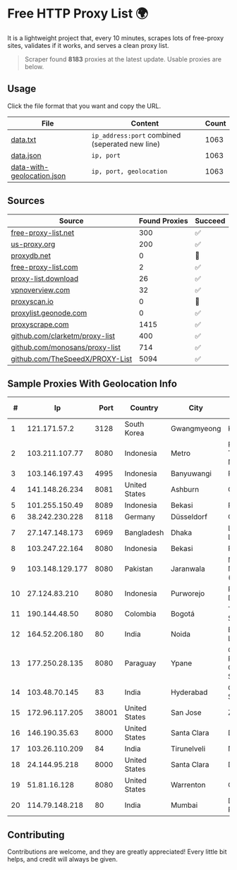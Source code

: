 
# Free HTTP Proxy List 🌍

It is a lightweight project that, every 10 minutes, scrapes lots of free-proxy sites, validates if it works, and serves a clean proxy list.


> Scraper found **8183** proxies at the latest update. Usable proxies are below.

## Usage

Click the file format that you want and copy the URL.


|File|Content|Count|
|----|-------|-----|
|[data.txt](https://raw.githubusercontent.com/themiralay/Proxy-List-World/master/data.txt)|`ip_address:port` combined (seperated new line)|1063|
|[data.json](https://raw.githubusercontent.com/themiralay/Proxy-List-World/master/data.json)|`ip, port`|1063|
|[data-with-geolocation.json](https://raw.githubusercontent.com/themiralay/Proxy-List-World/master/data-with-geolocation.json)|`ip, port, geolocation`|1063|

## Sources

|Source|Found Proxies|Succeed|
|------|-------------|-------|
|[free-proxy-list.net](https://free-proxy-list.net)|300|✅|
|[us-proxy.org](https://www.us-proxy.org)|200|✅|
|[proxydb.net](http://proxydb.net)|0|🚫|
|[free-proxy-list.com](https://free-proxy-list.com/?page=&port=&type%5B%5D=http&type%5B%5D=https&up_time=0&search=Search)|2|✅|
|[proxy-list.download](https://www.proxy-list.download/HTTP)|26|✅|
|[vpnoverview.com](https://vpnoverview.com/privacy/anonymous-browsing/free-proxy-servers)|32|✅|
|[proxyscan.io](https://www.proxyscan.io)|0|🚫|
|[proxylist.geonode.com](https://proxylist.geonode.com/api/proxy-list?limit=300&page=1&sort_by=lastChecked&sort_type=desc&protocols=http,https)|0|✅|
|[proxyscrape.com](https://api.proxyscrape.com/v2/?request=displayproxies&protocol=http&timeout=10000&country=all&ssl=all&anonymity=all)|1415|✅|
|[github.com/clarketm/proxy-list](https://raw.githubusercontent.com/clarketm/proxy-list/master/proxy-list-raw.txt)|400|✅|
|[github.com/monosans/proxy-list](https://raw.githubusercontent.com/monosans/proxy-list/main/proxies/http.txt)|714|✅|
|[github.com/TheSpeedX/PROXY-List](https://raw.githubusercontent.com/TheSpeedX/PROXY-List/master/http.txt)|5094|✅|


## Sample Proxies With Geolocation Info

|#|Ip|Port|Country|City|Internet Service Provider|
|-|--|----|-------|----|-------------------------|
|1|121.171.57.2|3128|South Korea|Gwangmyeong|Korea Telecom|
|2|103.211.107.77|8080|Indonesia|Metro|PT Atmega Telecomindo Nusantara|
|3|103.146.197.43|4995|Indonesia|Banyuwangi|RIYADNETWORK|
|4|141.148.26.234|8081|United States|Ashburn|Oracle Corporation|
|5|101.255.150.49|8089|Indonesia|Bekasi|PT Remala Abadi|
|6|38.242.230.228|8118|Germany|Düsseldorf|Contabo GmbH|
|7|27.147.148.173|6969|Bangladesh|Dhaka|Link3 Technologies Limited|
|8|103.247.22.164|8080|Indonesia|Bekasi|PT wifian Solution|
|9|103.148.129.177|8080|Pakistan|Jaranwala|MAC WIFI NETWORKS (PRIVATE) LIMITED|
|10|27.124.83.210|8080|Indonesia|Purworejo|PT.Global Media Data Prima|
|11|190.144.48.50|8080|Colombia|Bogotá|Telmex Colombia S.A.|
|12|164.52.206.180|80|India|Noida|E2E Networks Limited|
|13|177.250.28.135|8080|Paraguay|Ypane|COMPAÑIA PARAGUAYA DE COMUNICACIONES S.A. (COPACO S.A.)|
|14|103.48.70.145|83|India|Hyderabad|Country Online Services PVT LTD|
|15|172.96.117.205|38001|United States|San Jose|Zenlayer Inc|
|16|146.190.35.63|8000|United States|Santa Clara|DigitalOcean, LLC|
|17|103.26.110.209|84|India|Tirunelveli|Niss Networks|
|18|24.144.95.218|8000|United States|Santa Clara|DigitalOcean, LLC|
|19|51.81.16.128|8080|United States|Warrenton|OVH US LLC|
|20|114.79.148.218|80|India|Mumbai|D-VoiS Broadband Private Limited|



## Contributing

Contributions are welcome, and they are greatly appreciated! Every
little bit helps, and credit will always be given.

